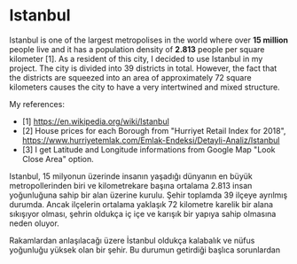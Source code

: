# Istanbul
Istanbul is one of the largest metropolises in the world where over **15 million** people live and it has a population density of **2.813** people per square kilometer [1]. As a resident of this city, I decided to use Istanbul in my project. The city is divided into 39 districts in total. However, the fact that the districts are squeezed into an area of approximately 72 square kilometers causes the city to have a very intertwined and mixed structure.





My references:
* [1] https://en.wikipedia.org/wiki/Istanbul
* [2] House prices for each Borough from "Hurriyet Retail Index for 2018", https://www.hurriyetemlak.com/Emlak-Endeksi/Detayli-Analiz/Istanbul
* [3] I get Latitude and Longitude informations from Google Map "Look Close Area" option.



Istanbul, 15 milyonun üzerinde insanın yaşadığı dünyanın en büyük metropollerinden biri ve kilometrekare başına ortalama 2.813 insan yoğunluğuna sahip bir alan üzerine kurulu. Şehir toplamda 39 ilçeye ayrılmış durumda. Ancak ilçelerin ortalama yaklaşık 72 kilometre karelik bir alana sıkışıyor olması, şehrin oldukça iç içe ve karışık bir yapıya sahip olmasına neden oluyor. 


Rakamlardan anlaşılacağı üzere İstanbul oldukça kalabalık ve nüfus yoğunluğu yüksek olan bir şehir. Bu durumun getirdiği başlıca sorunlardan
